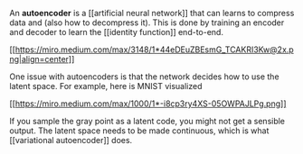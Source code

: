 An **autoencoder** is a [[artificial neural network]] that can learns to compress data and (also how to decompress it). This is done by training an encoder and decoder to learn the [[identity function]] end-to-end.

[[https://miro.medium.com/max/3148/1*44eDEuZBEsmG_TCAKRI3Kw@2x.png|align=center]]

One issue with autoencoders is that the network decides how to use the latent space. For example, here is MNIST visualized

[[https://miro.medium.com/max/1000/1*-i8cp3ry4XS-05OWPAJLPg.png]]

If you sample the gray point as a latent code, you might not get a sensible output. The latent space needs to be made continuous, which is what [[variational autoencoder]] does.